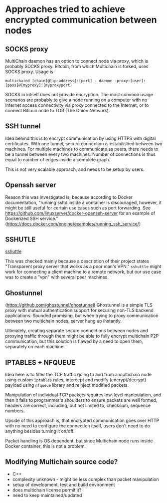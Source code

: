 # Approaches tried to achieve encrypted communication between nodes

## SOCKS proxy

MultiChain daemon has an option to connect node via proxy, which is probably SOCKS proxy. 
Bitcoin, from which Multichain is forked, uses SOCKS proxy. 
Usage is  
```
multichaind [chain]@[ip-address]:[port] - daemon -proxy:[user]:[pass]@[myproxy]:[myproxyport]
```
SOCKS in intself does not provide encryption. The most common usage scenarios are probably to give a node running on a computer with no Internet access connectivity via proxy connected to the Internet, or to connect Bitcoin node to TOR (The Onion Network).

## SSH tunnel

Idea behind this is to encrypt communication by using HTTPS with digital certificates.
With one tunnel, secure connection is estabilished between two machines. For multiple machines to communicate as peers, there needs to be a tunnel between every two machines. Number of connections is thus equal to number of edges inside a complete graph. 

This is not very scalable approach, and needs to be setup by users.

## Openssh server

Reason this was investigated is, because according to Docker documentation, "running sshd inside a container is discouraged, however, it might be still useful for certain use cases such as port forwarding. See https://github.com/linuxserver/docker-openssh-server for an example of Dockerized SSH service." 
(https://docs.docker.com/engine/examples/running_ssh_service/)


## SSHUTLE 
[sshuttle](https://github.com/sshuttle/sshuttle)

This was checked mainly because a description of their project states "Transparent proxy server that works as a poor man's VPN." 
`sshuttle` might work for connecting a client machine to a remote network, but our use case was to create a "vpn" with several peer machines.

## Ghostunnel
(https://github.com/ghostunnel/ghostunnel)
Ghostunnel is a simple TLS proxy with mutual authentication support for securing non-TLS backend applications. Sounded promising, but when trying to proxy communication between two multichain nodes, server hung up instantly. 

Ultimately, creating separate secure connections between nodes and proxying traffic through them might be able to fully encrypt multichain P2P communication, but this solution is flawed 
by a need to open them, separately on each machine.

## IPTABLES + NFQUEUE

Idea here is to filter the TCP traffic going to and from a multichain node using custom `iptables` rules, intercept and modify (encrypt/decrypt) payload  using `nfqueue` library and reinject modified packets.

Manipulation of individual TCP packets requires low-level manipulation, and then it falls to programmer's shoulders to ensure packets are well formed, headers are correct, including, but not limited to, checksum, sequence numbers.

Upside of this approach is, that encrypted communication goes over HTTP with no need to configure the connection itself, users don't need to do anything besides turning it on/off.

Packet handling is OS dependent, but since Multichain node runs inside Docker container, this is not a problem.


## Modifying Multichain source code?

- C++
- complexity unknown - might be less complex than packet manipulation
- setup of development, test and build environment
- does multichain license permit it?
- need to keep maintained/updated
